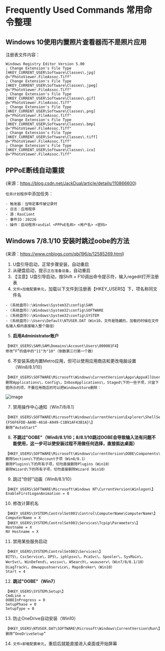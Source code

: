 # Frequently Used Commands 常用命令整理

## Windows 10使用内置照片查看器而不是照片应用
注册表文件内容：
```
Windows Registry Editor Version 5.00
; Change Extension's File Type 
[HKEY_CURRENT_USER\Software\Classes\.jpg] 
@="PhotoViewer.FileAssoc.Tiff" 
; Change Extension's File Type 
[HKEY_CURRENT_USER\Software\Classes\.jpeg] 
@="PhotoViewer.FileAssoc.Tiff" 
; Change Extension's File Type 
[HKEY_CURRENT_USER\Software\Classes\.gif] 
@="PhotoViewer.FileAssoc.Tiff" 
; Change Extension's File Type 
[HKEY_CURRENT_USER\Software\Classes\.png] 
@="PhotoViewer.FileAssoc.Tiff" 
; Change Extension's File Type 
[HKEY_CURRENT_USER\Software\Classes\.bmp] 
@="PhotoViewer.FileAssoc.Tiff" 
; Change Extension's File Type 
[HKEY_CURRENT_USER\Software\Classes\.tiff] 
@="PhotoViewer.FileAssoc.Tiff" 
; Change Extension's File Type 
[HKEY_CURRENT_USER\Software\Classes\.ico] 
@="PhotoViewer.FileAssoc.Tiff"
```

## PPPoE断线自动重拨
(来源：https://blog.csdn.net/JackDual/article/details/110866600)

`任务计划程序`中添加任务：

```
- 触发器：当特定事件被记录时
- 日志：应用程序
- 源：RasCient
- 事件ID：20226
- 操作：启动程序rasdial <PPPoE名称> <用户名> <密码>
```

## Windows 7/8.1/10 安装时跳过oobe的方法
(来源：https://www.cnblogs.com/qbj196/p/12585269.html)

1. U盘引导启动，正常步骤安装，自动重启
2. 从硬盘启动，提示`正在准备设备`，自动重启
3. 【注意】U盘引导启动，按Shift + F10调出命令提示符，输入regedit打开注册表
4. `文件>加载配置单元`，加载以下文件到注册表【HKEY_USERS】下，项名称同文件名

```
- (系统盘符):\Windows\System32\config\SAM
- (系统盘符):\Windows\System32\config\SOFTWARE
- (系统盘符):\Windows\System32\config\SYSTEM
- (系统盘符):\Users\Default\NTUSER.DAT（Win10，文件是隐藏的，加载的时候在文件名输入框内直接输入整个路径）
```

5. **启用Administrator账户**

```
【HKEY_USERS\SAM\SAM\Domains\Account\Users\000001F4】
修改“F”的值中的"11"为"10"（倒数第三行第一个数）
```

6. 不安装系统内置Metro应用，但可以使用应用商店和更改电脑设置（Win8/8.1/10）

```
【HKEY_USERS\SOFTWARE\Microsoft\Windows\CurrentVersion\Appx\AppxAllUserStore\】
删除Applications\，Config\，InboxApplications\，Staged\下的一些子项，只留下图所示的项，不要应用商店的可以把WindowsStore删除：
```
![image](https://user-images.githubusercontent.com/21973955/110205226-d99a2080-7eb1-11eb-9152-ff995b241ab7.png)

7. 禁用操作中心通知（Win7/8/8.1）

```
【HKEY_USERS\SOFTWARE\Microsoft\Windows\CurrentVersion\Explorer\ShellServiceObjects\{F56F6FDD-AA9D-4618-A949-C1B91AF43B1A}\】
删除“AutoStart”
```

8. **不跳过"OOBE"（Win8/8.1/10；8/8.1/10跳过OOBE会导致输入法有问题不能使用，这一步可以使安装过程不用做任何选择，直接抵达桌面）**

```
【HKEY_USERS\SOFTWARE\Microsoft\Windows\CurrentVersion\OOBE\Components\】
删除Sections\下的Account子项（Win8/8.1）
删除Plugins\下的所有子项，切勿直接删除Plugins（Win10）
删除Wizard\下的所有子项，切勿直接删除Wizard（Win10）
```

9. 跳过“你好”动画（Win8/8.1/10）

```
【HKEY_USERS\SOFTWARE\Microsoft\Windows NT\CurrentVersion\Winlogon\】
EnableFirstLogonAnimation = 0
```

10. 修改计算机名

```
【HKEY_USERS\SYSTEM\ControlSet001\Control\ComputerName\ComputerName\】
ComputerName = X
【HKEY_USERS\SYSTEM\ControlSet001\Services\Tcpip\Parameters\】
Hostname = X
NV Hostname = X
```

11. 禁用某些服务启动

```
【HKEY_USERS\SYSTEM\ControlSet001\Services\】
BITS\，CscService\，DPS\，iphlpsvc\，PcaSvc\，Spooler\，SysMain\，WerSvc\，WinDefend\，wscsvc\，WSearch\，wuauserv\（Win7/8/8.1/10）
DiagTrack\，dmwappushservice\，MapsBroker\（Win10）
Start = 4
```

12. **跳过"OOBE"（Win7）**

```
【HKEY_USERS\SYSTEM\Setup\】
CmdLine =
OOBEInProgress = 0
SetupPhase = 0
SetupType = 0
```

13. 防止OneDrive自动安装（Win10）

```
【HKEY_USERS\NTUSER.DAT\SOFTWARE\Microsoft\Windows\CurrentVersion\Run\】
删除“OneDriveSetup”
```

14. `文件>卸载配置单元`，重启后就能直接进入桌面或开始屏幕

